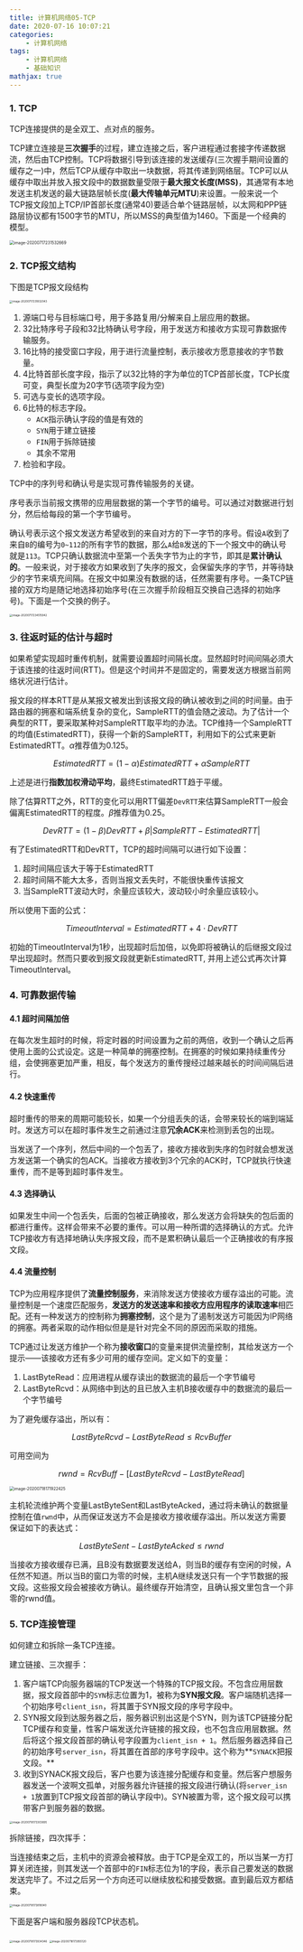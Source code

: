 ```yaml
---
title: 计算机网络05-TCP
date: 2020-07-16 10:07:21
categories:
	- 计算机网络
tags:
	- 计算机网络
	- 基础知识
mathjax: true
---
```


### 1. TCP

TCP连接提供的是全双工、点对点的服务。

TCP建立连接是**三次握手**的过程，建立连接之后，客户进程通过套接字传递数据流，然后由TCP控制。TCP将数据引导到该连接的发送缓存(三次握手期间设置的缓存之一)中，然后TCP从缓存中取出一块数据，将其传递到网络层。TCP可以从缓存中取出并放入报文段中的数据数量受限于**最大报文长度(MSS)**，其通常有本地发送主机发送的最大链路层帧长度(**最大传输单元MTU**)来设置。一般来说一个TCP报文段加上TCP/IP首部长度(通常40)要适合单个链路层帧，以太网和PPP链路层协议都有1500字节的MTU，所以MSS的典型值为1460。下面是一个经典的模型。

<img src="计算机网络05-TCP/01.png" alt="image-20200717231532669" style="zoom:50%;" />

### 2. TCP报文结构

下图是TCP报文段结构

<img src="计算机网络05-TCP/02.png" alt="image-20200717231832043" style="zoom: 33%;" />

1. 源端口号与目标端口号，用于多路复用/分解来自上层应用的数据。
2. 32比特序号子段和32比特确认号字段，用于发送方和接收方实现可靠数据传输服务。
3. 16比特的接受窗口字段，用于进行流量控制，表示接收方愿意接收的字节数量。
4. 4比特首部长度字段，指示了以32比特的字为单位的TCP首部长度，TCP长度可变，典型长度为20字节(选项字段为空)
5. 可选与变长的选项字段。
6. 6比特的标志字段。
   - `ACK`指示确认字段的值是有效的
   - `SYN`用于建立链接
   - `FIN`用于拆除链接
   - 其余不常用
7. 检验和字段。

TCP中的序列号和确认号是实现可靠传输服务的关键。

序号表示当前报文携带的应用层数据的第一个字节的编号。可以通过对数据进行划分，然后给每段的第一个字节编号。

确认号表示这个报文发送方希望收到的来自对方的下一字节的序号。假设`A`收到了来自`B`的编号为`0~112`的所有字节的数据，那么`A`给`B`发送的下一个报文中的确认号就是`113`。TCP只确认数据流中至第一个丢失字节为止的字节，即其是**累计确认的**。一般来说，对于接收方如果收到了失序的报文，会保留失序的字节，并等待缺少的字节来填充间隔。在报文中如果没有数据的话，任然需要有序号。一条TCP链接的双方均是随记地选择初始序号(在三次握手阶段相互交换自己选择的初始序号)。下面是一个交换的例子。

<img src="计算机网络05-TCP/03.png" alt="image-20200717234515942" style="zoom: 33%;" />

### 3. 往返时延的估计与超时

如果希望实现超时重传机制，就需要设置超时间隔长度。显然超时时间间隔必须大于该连接的往返时间(RTT)。但是这个时间并不是固定的，需要发送方根据当前网络状况进行估计。

报文段的样本RTT是从某报文被发出到该报文段的确认被收到之间的时间量。由于路由器的拥塞和端系统复杂的变化，SampleRTT的值会随之波动。为了估计一个典型的RTT，要采取某种对SampleRTT取平均的办法。TCP维持一个SampleRTT的均值(EstimatedRTT)，获得一个新的SampleRTT，利用如下的公式来更新EstimatedRTT。$\alpha$推荐值为0.125。

$$EstimatedRTT = (1 - \alpha) EstimatedRTT + \alpha SampleRTT$$

上述是进行**指数加权滑动平均**，最终EstimatedRTT趋于平缓。

除了估算RTT之外，RTT的变化可以用RTT偏差`DevRTT`来估算SampleRTT一般会偏离EstimatedRTT的程度。$\beta$推荐值为0.25。

$$DevRTT = (1 - \beta)  DevRTT + \beta |SampleRTT - EstimatedRTT|$$

有了EstimatedRTT和DevRTT，TCP的超时间隔可以进行如下设置：

1. 超时间隔应该大于等于EstimatedRTT
2. 超时间隔不能大太多，否则当报文丢失时，不能很快重传该报文
3. 当SampleRTT波动大时，余量应该较大，波动较小时余量应该较小。

所以使用下面的公式：

$$TimeoutInterval = EstimatedRTT + 4 \cdot DevRTT$$

初始的TimeoutInterval为1秒，出现超时后加倍，以免即将被确认的后继报文段过早出现超时。然而只要收到报文段就更新EstimatedRTT, 并用上述公式再次计算TimeoutInterval。

### 4. 可靠数据传输

#### 4.1 超时间隔加倍

在每次发生超时的时候，将定时器的时间设置为之前的两倍，收到一个确认之后再使用上面的公式设定。这是一种简单的拥塞控制。在拥塞的时候如果持续重传分组，会使拥塞更加严重，相反，每个发送方的重传搜经过越来越长的时间间隔后进行。

#### 4.2 快速重传

超时重传的带来的周期可能较长，如果一个分组丢失的话，会带来较长的端到端延时。发送方可以在超时事件发生之前通过注意**冗余ACK**来检测到丢包的出现。

当发送了一个序列，然后中间的一个包丢了，接收方接收到失序的包时就会想发送方发送第一个确实的包ACK。当接收方接收到3个冗余的ACK时，TCP就执行快速重传，而不是等到超时事件发生。

#### 4.3 选择确认

如果发生中间一个包丢失，后面的包被正确接收，那么发送方会将缺失的包后面的都进行重传。这样会带来不必要的重传。可以用一种所谓的选择确认的方式。允许TCP接收方有选择地确认失序报文段，而不是累积确认最后一个正确接收的有序报文段。

#### 4.4  流量控制

TCP为应用程序提供了**流量控制服务**，来消除发送方使接收方缓存溢出的可能。流量控制是一个速度匹配服务，**发送方的发送速率和接收方应用程序的读取速率**相匹配。还有一种发送方的控制称为**拥塞控制**，这个是为了遏制发送方可能因为IP网络的拥塞。两者采取的动作相似但是是针对完全不同的原因而采取的措施。

TCP通过让发送方维护一个称为**接收窗口**的变量来提供流量控制，其给发送方一个提示——该接收方还有多少可用的缓存空间。定义如下的变量：

1. LastByteRead：应用进程从缓存读出的数据流的最后一个字节编号
2. LastByteRcvd：从网络中到达的且已放入主机B接收缓存中的数据流的最后一个字节编号

为了避免缓存溢出，所以有：

$$LastByteRcvd - LastByteRead \leq RcvBuffer$$

可用空间为

$$rwnd = RcvBuff - [LastByteRcvd - LastByteRead]$$

<img src="计算机网络05-TCP/04.png" alt="image-20200718171922425" style="zoom: 50%;" />

主机轮流维护两个变量LastByteSent和LastByteAcked，通过将未确认的数据量控制在值`rwnd`中，从而保证发送方不会是接收方接收缓存溢出。所以发送方需要保证如下的表达式：

$$LastByteSent - LastByteAcked \leq rwnd$$

当接收方接收缓存已满，且B没有数据要发送给A，则当B的缓存有空闲的时候，A任然不知道。所以当B的窗口为零的时候，主机A继续发送只有一个字节数据的报文段。这些报文段会被接收方确认。最终缓存开始清空，且确认报文里包含一个非零的rwnd值。

### 5. TCP连接管理

如何建立和拆除一条TCP连接。

建立链接、三次握手：

1. 客户端TCP向服务器端的TCP发送一个特殊的TCP报文段。不包含应用层数据，报文段首部中的`SYN`标志位置为1，被称为**SYN报文段**。客户端随机选择一个初始序号`client_isn`，将其置于SYN报文段的序号字段中。
2. SYN报文段到达服务器之后，服务器识别出这是个SYN，则为该TCP链接分配TCP缓存和变量，性客户端发送允许链接的报文段，也不包含应用层数据。然后将这个报文段首部的确认号字段置为`client_isn + 1`。然后服务器选择自己的初始序号`server_isn`，将其置在首部的序号字段中。这个称为**`SYNACK`把报文段。**
3. 收到SYNACK报文段后，客户也要为该连接分配缓存和变量。然后客户想服务器发送一个波啊文孤单，对服务器允许链接的报文段进行确认(将`server_isn + 1`放置到TCP报文段首部的确认字段中)。SYN被置为零，这个报文段可以携带客户到服务器的数据。

<img src="计算机网络05-TCP/05.png" alt="image-20200718173303895" style="zoom: 33%;" />



拆除链接，四次挥手：

当连接结束之后，主机中的资源会被释放。由于TCP是全双工的，所以当某一方打算关闭连接，则其发送一个首部中的`FIN`标志位为1的字段，表示自己要发送的数据发送完毕了。不过之后另一个方向还可以继续放松和接受数据。直到最后双方都结束。

<img src="计算机网络05-TCP/06.png" alt="image-20200718173818040" style="zoom:33%;" />

下面是客户端和服务器段TCP状态机。

<img src="计算机网络05-TCP/07.png" alt="image-20200718173934346" style="zoom:33%;" />

<img src="计算机网络05-TCP/08.png" alt="image-20200718173955120" style="zoom:33%;" />












